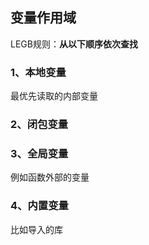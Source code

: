 ## 变量作用域

LEGB规则：**从以下顺序依次查找**



### 1、本地变量

最优先读取的内部变量  

### 2、闭包变量

### 3、全局变量

 例如函数外部的变量

### 4、内置变量

比如导入的库